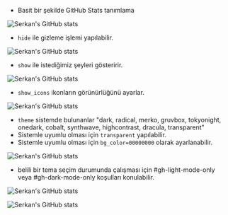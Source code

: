 - Basit bir şekilde GitHub Stats tanımlama

![Serkan's GitHub stats](https://github-readme-stats.vercel.app/api?username=serkanMzlm)

- `hide` ile gizleme işlemi yapılabilir.

![Serkan's GitHub stats](https://github-readme-stats.vercel.app/api?username=serkanMzlm&hide=stars,commits,issues,contribs)

- `show` ile istediğimiz şeyleri gösteririr.

![Serkan's GitHub stats](https://github-readme-stats.vercel.app/api?username=serkanMzlm&&show=reviews,discussions_started,discussions_answered,prs_merged,prs_merged_percentage)

- `show_icons` ikonların görünürlüğünü ayarlar.

![Serkan's GitHub stats](https://github-readme-stats.vercel.app/api?username=serkanMzlm&&show=reviews,discussions_started,discussions_answered,prs_merged,prs_merged_percentage&show_icons=true)

- `theme` sistemde bulunanlar "dark, radical, merko, gruvbox, tokyonight, onedark, cobalt, synthwave, highcontrast, dracula, transparent" 
- Sistemle uyumlu olması için `transparent` yapılabilir.
- Sistemle uyumlu olması için `bg_color=00000000` olarak ayarlanabilir.

![Serkan's GitHub stats](https://github-readme-stats.vercel.app/api?username=serkanMzlm&&show=reviews,discussions_started,discussions_answered,prs_merged,prs_merged_percentage&show_icons=true&theme=transparent#gh-dark-mode-only)

- belili bir tema seçim durumunda çalışması için #gh-light-mode-only veya #gh-dark-mode-only koşulları konulabilir.

![Serkan's GitHub stats](https://github-readme-stats.vercel.app/api?username=serkanMzlm&&show=reviews,discussions_started,discussions_answered,prs_merged,prs_merged_percentage&show_icons=true&theme=dark#gh-light-mode-only)

![Serkan's GitHub stats](https://github-readme-stats.vercel.app/api?username=serkanMzlm&&show=reviews,discussions_started,discussions_answered,prs_merged,prs_merged_percentage&show_icons=true&theme=gruvbox#gh-dark-mode-only)